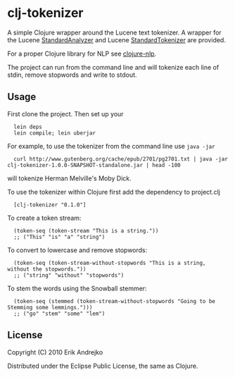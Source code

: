 # clj-tokenizer

A simple Clojure wrapper around the Lucene text tokenizer.  A wrapper for the Lucene [StandardAnalyzer](http://lucene.apache.org/java/3_0_3/api/core/org/apache/lucene/analysis/standard/StandardAnalyzer.html) and Lucene [StandardTokenizer](http://lucene.apache.org/java/3_0_3/api/core/org/apache/lucene/analysis/standard/StandardTokenizer.html) are provided.

For a proper Clojure library for NLP see [clojure-nlp](https://github.com/dakrone/clojure-opennlp).

The project can run from the command line and will tokenize each line of stdin, remove stopwords and write to stdout.

## Usage

First clone the project.  Then set up your 

      lein deps
      lein compile; lein uberjar

For example, to use the tokenizer from the command line use `java -jar`

      curl http://www.gutenberg.org/cache/epub/2701/pg2701.txt | java -jar clj-tokenizer-1.0.0-SNAPSHOT-standalone.jar | head -100


will tokenize Herman Melville's Moby Dick.

To use the tokenizer within Clojure first add the dependency to project.clj

      [clj-tokenizer "0.1.0"]

To create a token stream:

      (token-seq (token-stream "This is a string."))
      ;; ("This" "is" "a" "string")

To convert to lowercase and remove stopwords:

      (token-seq (token-stream-without-stopwords "This is a string, without the stopwords."))
      ;; ("string" "without" "stopwords")

To stem the words using the Snowball stemmer:

      (token-seq (stemmed (token-stream-without-stopwords "Going to be Stemming some lemmings.")))
      ;; ("go" "stem" "some" "lem")


## License

Copyright (C) 2010 Erik Andrejko

Distributed under the Eclipse Public License, the same as Clojure.
